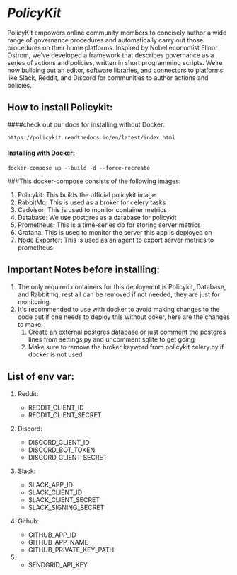 # _**PolicyKit**_

PolicyKit empowers online community members to concisely author a wide range of governance procedures and automatically
carry out those procedures on their home platforms. Inspired by Nobel economist Elinor Ostrom, we’ve developed a
framework that describes governance as a series of actions and policies, written in short programming scripts. We’re now
building out an editor, software libraries, and connectors to platforms like Slack, Reddit, and Discord for communities
to author actions and policies.

## How to install Policykit:

####check out our docs for installing without Docker:
```
https://policykit.readthedocs.io/en/latest/index.html
```

#### Installing with Docker:

```
docker-compose up --build -d --force-recreate
```

###This docker-compose consists of the following images:
1. Policykit: This builds the official policykit image
2. RabbitMq: This is used as a broker for celery tasks
3. Cadvisor: This is used to monitor container metrics
4. Database: We use postgres as a database for policykit
5. Prometheus: This is a time-series db for storing server metrics
6. Grafana: This is used to monitor the server this app is deployed on
7. Node Exporter: This is used as an agent to export server metrics to prometheus


## Important Notes before installing:
1. The only required containers for this deployemnt is Policykit, Database, and Rabbitmq, rest all can be removed if
not needed, they are just for monitoring
2. It's recommended to use with docker to avoid making changes to the code but if one needs to deploy this without
doker, here are the changes to make:
   1. Create an external postgres database or just comment the postgres lines from settings.py and uncomment
   sqlite to get going
   2. Make sure to remove the broker keyword from policykit celery.py if docker is not used

## List of env var:
1. Reddit:
   - REDDIT_CLIENT_ID
   - REDDIT_CLIENT_SECRET

2. Discord:
   - DISCORD_CLIENT_ID
   - DISCORD_BOT_TOKEN
   - DISCORD_CLIENT_SECRET

3. Slack:
   - SLACK_APP_ID
   - SLACK_CLIENT_ID
   - SLACK_CLIENT_SECRET
   - SLACK_SIGNING_SECRET

4. Github:
   - GITHUB_APP_ID
   - GITHUB_APP_NAME
   - GITHUB_PRIVATE_KEY_PATH

5. 
   - SENDGRID_API_KEY